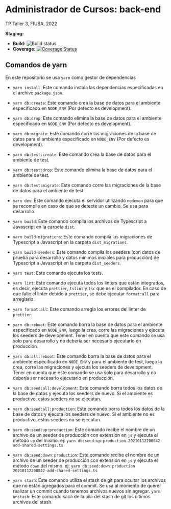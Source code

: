 # Administrador de Cursos: back-end

TP Taller 3, FIUBA, 2022

**Staging:**

- **Build:** ![Build status](https://github.com/tp-taller-3/back-end/workflows/back-end-build/badge.svg)
- **Coverage:** [![Coverage Status](https://coveralls.io/repos/github/tp-taller-3/back-end/badge.svg?branch=main)](https://coveralls.io/github/tp-taller-3/back-end?branch=main)

## Comandos de yarn

En este repositorio se usa `yarn` como gestor de dependencias

- `yarn install`: Este comando instala las dependencias especificadas en el
  archivo `package.json`.

- `yarn db:create`: Este comando crea la base de datos para el ambiente
  especificado en `NODE_ENV` (Por defecto es development).

- `yarn db:drop`: Este comando elimina la base de datos para el ambiente
  especificado en `NODE_ENV` (Por defecto es development).

- `yarn db:migrate`: Este comando corre las migraciones de la base de datos
  para el ambiente especificado en `NODE_ENV` (Por defecto es development).

- `yarn db:test:create`: Este comando crea la base de datos para el ambiente
  de test.

- `yarn db:test:drop`: Este comando elimina la base de datos para el ambiente
  de test.

- `yarn db:test:migrate`: Este comando corre las migraciones de la base de
  datos para el ambiente de test.

- `yarn dev`: Este comando ejecuta el servidor utilizando `nodemon` para que
  se recompile en caso de que se detecte un cambio. Se usa para desarrollo.

- `yarn build`: Este comando compila los archivos de Typescript a Javascript
  en la carpeta `dist`.

- `yarn build-migrations`: Este comando compila las migraciones de Typescript
  a Javascript en la carpeta `dist_migrations`.

- `yarn build-seeders`: Este comando compila los seeders (con datos de prueba
  para desarrollo y datos mínimos iniciales para producción) de
  Typescript a Javascript en la carpeta `dist_seeders`.

- `yarn test`: Este comando ejecuta los tests.

- `yarn lint`: Este comando ejecuta todos los linters que están integrados,
  es decir, ejecuta `prettier`, `tslint` y `tsc` que es el compilador. En caso
  de que falle el linter debido a `prettier`, se debe ejecutar `format:all` para
  arreglarlo.

- `yarn format:all`: Este comando arregla los errores del linter de `prettier`.

- `yarn db:reboot`: Este comando borra la base de datos para el ambiente
  especificado en `NODE_ENV`, luego la crea, corre las migraciones y ejecuta
  los seeders de development. Tener en cuenta que este comando se usa solo para
  desarrollo y no debería ser necesario ejecutarlo en producción.

- `yarn db:all:reboot`: Este comando borra la base de datos para el
  ambiente especificado en `NODE_ENV` y para el ambiente de test, luego la crea,
  corre las migraciones y ejecuta los seeders de development. Tener en cuenta
  que este comando se usa solo para desarrollo y no debería ser necesario
  ejecutarlo en producción.

- `yarn db:seed:all:development`: Este comando borra todos los datos de la
  base de datos y ejecuta los seeders de nuevo. Si el ambiente es productivo,
  estos seeders no se ejecutan.

- `yarn db:seed:all:production`: Este comando borra todos los datos de la
  base de datos y ejecuta los seeders de nuevo. Si el ambiente no es productivo,
  estos seeders no se ejecutan.

- `yarn db:seed:up:production`: Este comando recibe el nombre de un
  archivo de un seeder de producción con extensión en `js` y ejecuta el método
  `up` del mismo.
  ej: `yarn db:seed:up:production 20210112200842-add-shared-settings.ts`

- `yarn db:seed:down:production`: Este comando recibe el nombre de un
  archivo de un seeder de producción con extensión en `js` y ejecuta el
  método `down` del mismo.
  ej: `yarn db:seed:down:production 20210112200842-add-shared-settings.ts`

- `yarn stash`: Este comando utiliza el stash de git para ocultar los archivos
  que no están agregados para el commit. Se usa al momento de querer realizar un commit cuando
  tenemos archivos nuevos sin agregar.
  `yarn unstash`: Este comando saca de la pila del stash de git los últimos
  archivos del stash.
